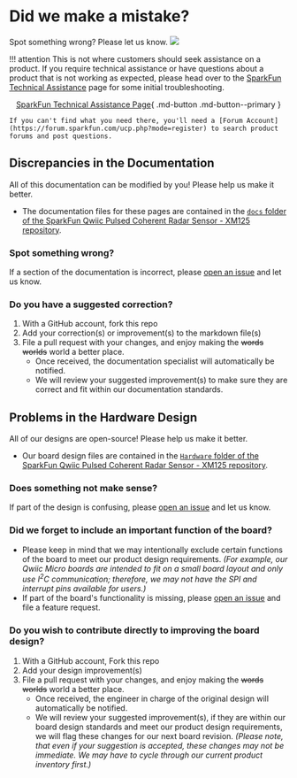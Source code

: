 # Did we make a mistake?

Spot something wrong? Please let us know. <a href="https://github.com/sparkfun/SparkFun_Qwiic_Pulsed_Radar_Sensor_XM125/issues" alt="Issues"><img src="https://img.shields.io/github/issues/sparkfun/SparkFun_Qwiic_Pulsed_Radar_Sensor_XM125.svg" /></a>

!!! attention
    This is not where customers should seek assistance on a product. If you require technical assistance or have questions about a product that is not working as expected, please head over to the [SparkFun Technical Assistance](https://www.sparkfun.com/technical_assistance) page for some initial troubleshooting.
    <center>
    [SparkFun Technical Assistance Page](https://www.sparkfun.com/technical_assistance){ .md-button .md-button--primary }
    </center>

    If you can't find what you need there, you'll need a [Forum Account](https://forum.sparkfun.com/ucp.php?mode=register) to search product forums and post questions.

## Discrepancies in the Documentation

All of this documentation can be modified by you! Please help us make it better.

* The documentation files for these pages are contained in the [`docs` folder of the SparkFun Qwiic Pulsed Coherent Radar Sensor - XM125 repository](https://github.com/sparkfun/SparkFun_Qwiic_Pulsed_Radar_Sensor_XM125/tree/main/docs).

### Spot something wrong?
If a section of the documentation is incorrect, please [open an issue](https://github.com/sparkfun/SparkFun_Qwiic_Pulsed_Radar_Sensor_XM125/issues) and let us know.

### Do you have a suggested correction?
1. With a GitHub account, fork this repo
2. Add your correction(s) or improvement(s) to the markdown file(s)
3. File a pull request with your changes, and enjoy making the ~~words~~ ~~worlds~~ world a better place.
    * Once received, the documentation specialist will automatically be notified.
    * We will review your suggested improvement(s) to make sure they are correct and fit within our documentation standards.

## Problems in the Hardware Design

All of our designs are open-source! Please help us make it better.

* Our board design files are contained in the [`Hardware` folder of the SparkFun Qwiic Pulsed Coherent Radar Sensor - XM125 repository](https://github.com/sparkfun/SparkFun_Qwiic_Pulsed_Radar_Sensor_XM125/tree/main/Hardware).

### Does something not make sense?
If part of the design is confusing, please [open an issue](https://github.com/sparkfun/SparkFun_Qwiic_Pulsed_Radar_Sensor_XM125/issues) and let us know.

### Did we forget to include an important function of the board?
* Please keep in mind that we may intentionally exclude certain functions of the board to meet our product design requirements. *(For example, our Qwiic Micro boards are intended to fit on a small board layout and only use I<sup>2</sup>C communication; therefore, we may not have the SPI and interrupt pins available for users.)*
* If part of the board's functionality is missing, please [open an issue](https://github.com/sparkfun/SparkFun_Qwiic_Pulsed_Radar_Sensor_XM125/issues) and file a feature request.

### Do you wish to contribute directly to improving the board design?
1. With a GitHub account, Fork this repo
2. Add your design improvement(s)
3. File a pull request with your changes, and enjoy making the ~~words~~ ~~worlds~~ world a better place.
    * Once received, the engineer in charge of the original design will automatically be notified.
    * We will review your suggested improvement(s), if they are within our board design standards and meet our product design requirements, we will flag these changes for our next board revision. *(Please note, that even if your suggestion is accepted, these changes may not be immediate. We may have to cycle through our current product inventory first.)*
